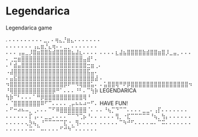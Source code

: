 # Legendarica

Legendarica game


.
⠄⠄⠄⠄⠄⠄⠄⠄⠄⣀⡀⠄⢶⣄⡘⣶⣄⠄⠄⠄⠄⠄⠄⠄                  ⠄⠄⠄⠄⠄⠄⠄⢠⣄⣶⡘⣄⢶⠄⠄⣀⡀⠄⠄⠄⠄⠄⠄⠄           
⠄⠄⠄⢠⣤⣀⡸⣿⣶⣿⣿⣷⣾⣿⣿⣿⣿⣦⣼⣆⠄⠄⠄⠄                  ⠄⠄⠄⠄⣆⣼⣦⣿⣿⣿⣿⣷⣾⣿⣿⣶⣿⡸⣀⣤⡀⠄⠄⠄
⠄⢀⣒⣶⣿⣿⣿⣿⣿⣿⣿⣿⣿⣿⣿⣿⣿⣿⣿⣿⣤⣾⠃⠄                  ⠄⠃⣾⣤⣿⣿⣿⣿⣿⣿⣿⣿⣿⣿⣿⣿⣿⣿⣿⣿⣿⣒⣶⢀⠄
⠠⣼⣿⣿⣿⣿⣿⣿⣿⣿⣿⣿⣿⣿⣿⣿⣿⣿⣿⣿⣿⣯⣤⠄                  ⠄⣤⣯⣿⣿⣿⣿⣿⣿⣿⣿⣿⣿⣿⣿⣿⣿⣿⣿⣿⣿⣿⣿⣼⠠
⠲⣿⣿⣿⣿⣿⣿⣿⣿⣿⣿⣿⣿⣿⣿⡿⠟⠛⠻⢿⣿⣿⣥⠄                  ⠄⣥⣿⣿⢿⠛⠟⡿⣿⣿⣿⣿⣿⣿⣿⣿⣿⣿⣿⣿⣿⣿⣿⠲
⠘⢿⣿⣿⣿⣿⣿⣿⣿⣿⣿⣿⡿⠛⠁⠄⠄⠄⠘⠃⠄⠉⢳⡷   LEGENDARICA    ⢳⡷⠉⠃⠄⠄⠄⠁⠛⡿⣿⣿⣿⣿⣿⣿⣿⣿⣿⣿⢿⠘           
⠄⠈⣿⣿⣿⣿⣿⣿⣿⠿⠋⠉⠄⠄⠄⠄⢀⡤⠦⠦⠴⠒⠋⠄    HAVE FUN!     ⠄⠋⠒⠴⠦⠤⡀⢀⠄⠄⠄⠉⠋⠿⣿⣿⣿⣿⣿⣿⣿⠈⠄
⠄⠄⠘⢦⡉⠙⠉⠉⠄⠄⠄⠄⣀⣀⠄⢠⡏⠄⠄⠄⠄⠄⠄⠄                  ⠄⠄⠄⠄⠄⠄⡏⢠⠄⠄⣀⣀⠄⠄⠄⠄⠉⠉⠙⢉⡦⠘⠄⠄
⠄⠄⠄⠄⢻⡀⠐⣏⠉⠉⠉⠉⠉⠘⢦⡀⢳⡄⠄⠄⠄⠄⠄⠄                  ⠄⠄⠄⠄⠄⢄⡳⢦⡀⠘⠉⠉⠉⠉⠉⣏⠐⡀⢻⠄⠄⠄⠄⠄
⠄⠄⠄⠄⠄⠉⠳⠚⠋⠄⠄⠄⠄⠤⠄⠉⠭⠄⠄⠄⠄⠄⠄⠄                  ⠄⠄⠄⠄⠄⠄⠭⠄⠉⠤⠄⠄⠄⠄⠋⠚⠳⠉⠄⠄⠄⠄⠄⠄
